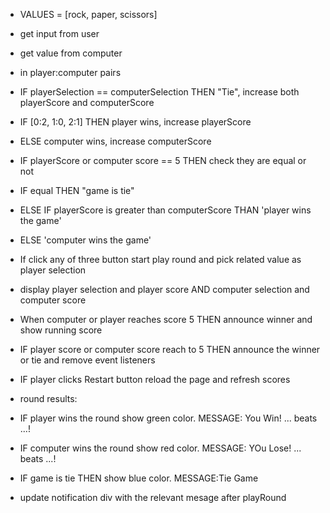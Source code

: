 - VALUES = [rock, paper, scissors]
- get input from user
- get value from computer

- in player:computer pairs 
- IF playerSelection == computerSelection THEN "Tie", increase both playerScore and computerScore
- IF [0:2, 1:0, 2:1] THEN player wins, increase playerScore
- ELSE computer wins, increase computerScore

- IF playerScore or computer score == 5 THEN check they are equal or not
- IF equal THEN "game is tie"
- ELSE IF playerScore is greater than computerScore THAN 'player wins the game'
- ELSE 'computer wins the game'

- If click any of three button start play round and pick related value as player selection
- display player selection and player score AND computer selection and computer score
- When computer or player reaches score 5 THEN announce winner and show running score

- IF player score or computer score reach to 5 THEN announce the winner or tie and remove event listeners

- IF player clicks Restart button reload the page and refresh scores

- round results:
- IF player wins the round show green color. MESSAGE: You Win! ... beats ...!
- IF computer wins the round show red color. MESSAGE: YOu Lose! ... beats ...!
- IF game is tie THEN show blue color. MESSAGE:Tie Game
- update notification div with the relevant mesage after playRound